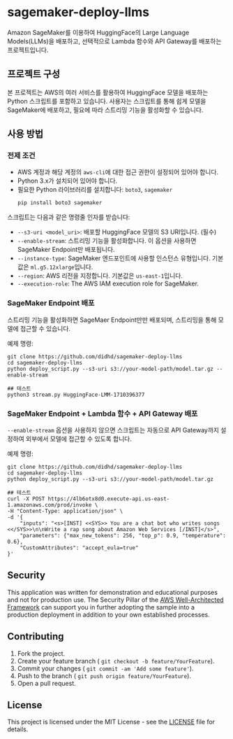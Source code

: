 # sagemaker-deploy-llms

Amazon SageMaker를 이용하여 HuggingFace의 Large Language Models(LLMs)을 배포하고, 선택적으로 Lambda 함수와 API Gateway를 배포하는 프로젝트입니다.

## 프로젝트 구성

본 프로젝트는 AWS의 여러 서비스를 활용하여 HuggingFace 모델을 배포하는 Python 스크립트를 포함하고 있습니다. 사용자는 스크립트를 통해 쉽게 모델을 SageMaker에 배포하고, 필요에 따라 스트리밍 기능을 활성화할 수 있습니다.

## 사용 방법

### 전제 조건

- AWS 계정과 해당 계정의 `aws-cli`에 대한 접근 권한이 설정되어 있어야 합니다.
- Python 3.x가 설치되어 있어야 합니다.
- 필요한 Python 라이브러리를 설치합니다: `boto3`, `sagemaker`
  ```bash
  pip install boto3 sagemaker
  ```

스크립트는 다음과 같은 명령줄 인자를 받습니다:

- `--s3-uri <model_uri>`: 배포할 HuggingFace 모델의 S3 URI입니다. (필수)
- `--enable-stream`: 스트리밍 기능을 활성화합니다. 이 옵션을 사용하면 SageMaker Endpoint만 배포됩니다.
- `--instance-type`: SageMaker 엔드포인트에 사용할 인스턴스 유형입니다. 기본값은 `ml.g5.12xlarge`입니다.
- `--region`: AWS 리전을 지정합니다. 기본값은 `us-east-1`입니다.
- `--execution-role`: The AWS IAM execution role for SageMaker.


### SageMaker Endpoint 배포
스트리밍 기능을 활성화하면 SageMaer Endpoint만만 배포되며, 스트리밍을 통해 모델에 접근할 수 있습니다.

예제 명령:

```
git clone https://github.com/didhd/sagemaker-deploy-llms
cd sagemaker-deploy-llms
python deploy_script.py --s3-uri s3://your-model-path/model.tar.gz --enable-stream

## 테스트
python3 stream.py HuggingFace-LMM-1710396377
```


### SageMaker Endpoint + Lambda 함수 + API Gateway 배포
`--enable-stream` 옵션을 사용하지 않으면 스크립트는 자동으로 API Gateway까지 설정하여 외부에서 모델에 접근할 수 있도록 합니다.

예제 명령:

```
git clone https://github.com/didhd/sagemaker-deploy-llms
cd sagemaker-deploy-llms
python deploy_script.py --s3-uri s3://your-model-path/model.tar.gz

## 테스트
curl -X POST https://4lb6otx8d0.execute-api.us-east-1.amazonaws.com/prod/invoke \
-H "Content-Type: application/json" \
-d '{
    "inputs": "<s>[INST] <<SYS>> You are a chat bot who writes songs <</SYS>>\n\nWrite a rap song about Amazon Web Services [/INST]</s>",
    "parameters": {"max_new_tokens": 256, "top_p": 0.9, "temperature": 0.6},
    "CustomAttributes": "accept_eula=true"
}'
```

## Security

This application was written for demonstration and educational purposes and not for production use. The Security Pillar of the [AWS Well-Architected Framework](https://docs.aws.amazon.com/wellarchitected/latest/security-pillar/welcome.html) can support you in further adopting the sample into a production deployment in addition to your own established processes.


Contributing
------------

1.  Fork the project.
2.  Create your feature branch ( `git checkout -b feature/YourFeature`).
3.  Commit your changes ( `git commit -am 'Add some feature'`).
4.  Push to the branch ( `git push origin feature/YourFeature`).
5.  Open a pull request.

License
-------

This project is licensed under the MIT License - see the [LICENSE](LICENSE) file for details.